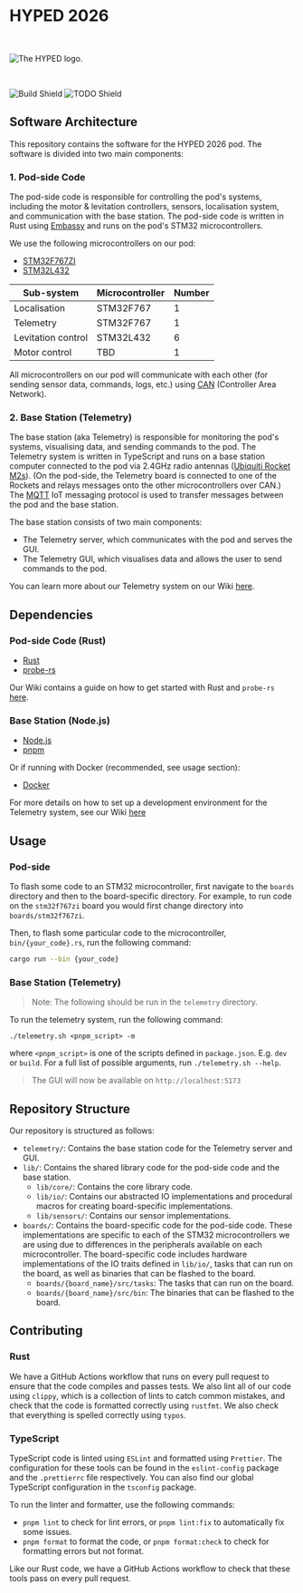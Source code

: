 # HYPED 2026

&nbsp;

<picture>
  <source media="(prefers-color-scheme: dark)" srcset="https://github.com/Hyp-ed/hyped-2024/assets/43144010/12892983-b036-4ec3-b624-1c997f85bf94">
  <source media="(prefers-color-scheme: light)" srcset="https://github.com/Hyp-ed/hyped-2024/assets/43144010/54f3db17-be2b-4473-a963-b7d7d8c24a9a">
  <img alt="The HYPED logo." src="[https://user-images.githubusercontent.com/25423296/163456779-a8556205-d0a5-45e2-ac17-42d089e3c3f8.png](https://github.com/Hyp-ed/hyped-2024/assets/43144010/54f3db17-be2b-4473-a963-b7d7d8c24a9a)">
</picture>

&nbsp;

![Build Shield](https://github.com/Hyp-ed/hyped-2026/actions/workflows/ci.yml/badge.svg) ![TODO Shield](https://img.shields.io/github/search/hyp-ed/hyped-2026/TODOLater?color=red&label=TODO%20counter)

## Software Architecture

This repository contains the software for the HYPED 2026 pod. The software is divided into two main components:

### 1. Pod-side Code

The pod-side code is responsible for controlling the pod's systems, including the motor & levitation controllers, sensors, localisation system, and communication with the base station. The pod-side code is written in Rust using [Embassy](https://embassy.dev/) and runs on the pod's STM32 microcontrollers.

We use the following microcontrollers on our pod:

- [STM32F767ZI](https://www.st.com/en/microcontrollers-microprocessors/stm32f767zi.html)
- [STM32L432](https://www.st.com/en/microcontrollers-microprocessors/stm32l432kc.html)

| Sub-system         | Microcontroller | Number |
| ------------------ | --------------- | ------ |
| Localisation       | STM32F767       | 1      |
| Telemetry          | STM32F767       | 1      |
| Levitation control | STM32L432       | 6      |
| Motor control      | TBD             | 1      |

All microcontrollers on our pod will communicate with each other (for sending sensor data, commands, logs, etc.) using [CAN](https://en.wikipedia.org/wiki/CAN_bus) (Controller Area Network).

### 2. Base Station (Telemetry)

The base station (aka Telemetry) is responsible for monitoring the pod's systems, visualising data, and sending commands to the pod. The Telemetry system is written in TypeScript and runs on a base station computer connected to the pod via 2.4GHz radio antennas ([Ubiquiti Rocket M2s](https://techspecs.ui.com/uisp/wireless/rocketm2)). (On the pod-side, the Telemetry board is connected to one of the Rockets and relays messages onto the other microcontrollers over CAN.) The [MQTT](https://mqtt.org/) IoT messaging protocol is used to transfer messages between the pod and the base station.

The base station consists of two main components:

- The Telemetry server, which communicates with the pod and serves the GUI.
- The Telemetry GUI, which visualises data and allows the user to send commands to the pod.

You can learn more about our Telemetry system on our Wiki [here](https://github.com/Hyp-ed/hyped-2026/wiki/What-is-Telemetry).

## Dependencies

### Pod-side Code (Rust)

- [Rust](https://www.rust-lang.org/tools/install)
- [probe-rs](https://probe.rs/guide/getting-started/)

Our Wiki contains a guide on how to get started with Rust and `probe-rs` [here](https://github.com/Hyp-ed/hyped-2026/wiki/Getting-Started-with-Rust).

### Base Station (Node.js)

- [Node.js](https://nodejs.org/en/download/)
- [pnpm](https://pnpm.io/installation)

Or if running with Docker (recommended, see usage section):

- [Docker](https://docs.docker.com/get-docker/)

For more details on how to set up a development environment for the Telemetry system, see our Wiki [here](https://github.com/Hyp-ed/hyped-2026/wiki/Telemetry-Development)

## Usage

### Pod-side

To flash some code to an STM32 microcontroller, first navigate to the `boards` directory and then to the board-specific directory. For example, to run code on the `stm32f767zi` board you would first change directory into `boards/stm32f767zi`.

Then, to flash some particular code to the microcontroller, `bin/{your_code}.rs`, run the following command:

```bash
cargo run --bin {your_code}
```

### Base Station (Telemetry)

> Note: The following should be run in the `telemetry` directory.

To run the telemetry system, run the following command:

```
./telemetry.sh <pnpm_script> -m
```

where `<pnpm_script>` is one of the scripts defined in `package.json`. E.g. `dev` or `build`. For a full list of possible arguments, run `./telemetry.sh --help`.

> The GUI will now be available on `http://localhost:5173`

## Repository Structure

Our repository is structured as follows:

- `telemetry/`: Contains the base station code for the Telemetry server and GUI.
- `lib/`: Contains the shared library code for the pod-side code and the base station.
  - `lib/core/`: Contains the core library code.
  - `lib/io/`: Contains our abstracted IO implementations and procedural macros for creating board-specific implementations.
  - `lib/sensors/`: Contains our sensor implementations.
- `boards/`: Contains the board-specific code for the pod-side code. These implementations are specific to each of the STM32 microcontrollers we are using due to differences in the peripherals available on each microcontroller. The board-specific code includes hardware implementations of the IO traits defined in `lib/io/`, tasks that can run on the board, as well as binaries that can be flashed to the board.
  - `boards/{board_name}/src/tasks`: The tasks that can run on the board.
  - `boards/{board_name}/src/bin`: The binaries that can be flashed to the board.

## Contributing

### Rust

We have a GitHub Actions workflow that runs on every pull request to ensure that the code compiles and passes tests. We also lint all of our code using `clippy`, which is a collection of lints to catch common mistakes, and check that the code is formatted correctly using `rustfmt`. We also check that everything is spelled correctly using `typos`.

### TypeScript

TypeScript code is linted using `ESLint` and formatted using `Prettier`. The configuration for these tools can be found in the `eslint-config` package and the `.prettierrc` file respectively. You can also find our global TypeScript configuration in the `tsconfig` package.

To run the linter and formatter, use the following commands:

- `pnpm lint` to check for lint errors, or `pnpm lint:fix` to automatically fix some issues.
- `pnpm format` to format the code, or `pnpm format:check` to check for formatting errors but not format.

Like our Rust code, we have a GitHub Actions workflow to check that these tools pass on every pull request.
